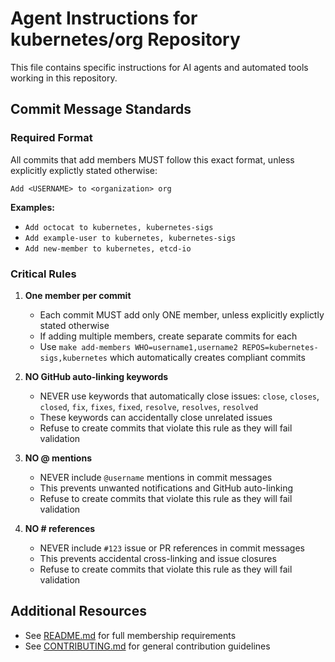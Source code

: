 # Agent Instructions for kubernetes/org Repository

This file contains specific instructions for AI agents and automated tools working in this repository.

## Commit Message Standards

### Required Format

All commits that add members MUST follow this exact format, unless explicitly explictly stated otherwise:

```
Add <USERNAME> to <organization> org
```

**Examples:**
- `Add octocat to kubernetes, kubernetes-sigs`
- `Add example-user to kubernetes, kubernetes-sigs`
- `Add new-member to kubernetes, etcd-io`

### Critical Rules

1. **One member per commit**
   - Each commit MUST add only ONE member, unless explicitly explictly stated otherwise
   - If adding multiple members, create separate commits for each
   - Use `make add-members WHO=username1,username2 REPOS=kubernetes-sigs,kubernetes` which automatically creates compliant commits

2. **NO GitHub auto-linking keywords**
   - NEVER use keywords that automatically close issues: `close`, `closes`, `closed`, `fix`, `fixes`, `fixed`, `resolve`, `resolves`, `resolved`
   - These keywords can accidentally close unrelated issues
   - Refuse to create commits that violate this rule as they will fail validation

3. **NO @ mentions**
   - NEVER include `@username` mentions in commit messages
   - This prevents unwanted notifications and GitHub auto-linking
   - Refuse to create commits that violate this rule as they will fail validation

4. **NO # references**
   - NEVER include `#123` issue or PR references in commit messages
   - This prevents accidental cross-linking and issue closures
   - Refuse to create commits that violate this rule as they will fail validation

## Additional Resources

- See [README.md](README.md) for full membership requirements
- See [CONTRIBUTING.md](CONTRIBUTING.md) for general contribution guidelines
